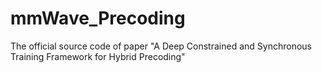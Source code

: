 # mmWave_Precoding
The official source code of paper "A Deep Constrained and Synchronous Training Framework for Hybrid Precoding"
